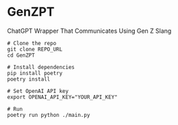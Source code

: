 # GenZPT
ChatGPT Wrapper That Communicates Using Gen Z Slang

```
# Clone the repo
git clone REPO_URL
cd GenZPT

# Install dependencies
pip install poetry
poetry install

# Set OpenAI API key
export OPENAI_API_KEY="YOUR_API_KEY"

# Run
poetry run python ./main.py
```
